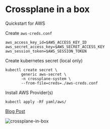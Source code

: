 # Crossplane in a box

Quickstart for AWS

Create `aws-creds.conf`
```
aws_access_key_id=$AWS_ACCESS_KEY_ID
aws_secret_access_key=$AWS_SECRET_ACCESS_KEY
aws_session_token=$AWS_SESSION_TOKEN
```

Create kubernetes secret (local only)
```
kubectl create secret \
       generic aws-secret \
       -n crossplane-system \
       --from-file=creds=./aws-creds.conf
```

Install AWS Provider(s)
```
kubectl apply -Rf yaml/aws/
```

[Blog Post](https://blog.upbound.io/crossplane-development-setup)

![crossplane-in-box](http://www.plantuml.com/plantuml/proxy?cache=yes&src=https://raw.githubusercontent.com/Piotr1215/dca-prep-kit/master/diagrams/local-crossplane-box.puml&fmt=png)
